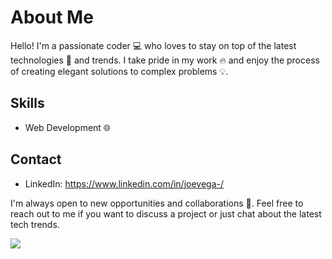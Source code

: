 # About Me

Hello! I'm a passionate coder 💻 who loves to stay on top of the latest technologies 🚀 and trends. I take pride in my work 🔥 and enjoy the process of creating elegant solutions to complex problems 💡.

## Skills
- Web Development 🌐

## Contact
- LinkedIn: https://www.linkedin.com/in/joevega-/

I'm always open to new opportunities and collaborations 🤝. Feel free to reach out to me if you want to discuss a project or just chat about the latest tech trends.

![](https://media.giphy.com/media/l0Iy6D0JlKjrNvZnG/giphy.gif)
